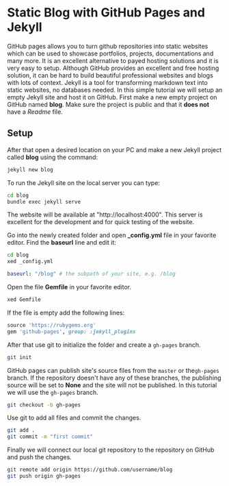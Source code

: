 # Static Blog with GitHub Pages and Jekyll

GitHub pages allows you to turn github repositories into static websites which can be used to showcase portfolios, projects, documentations and many more.  It is an excellent alternative to payed hosting solutions and it is very easy to setup. Although GitHub provides an excellent and free hosting solution, it can be hard to build beautiful professional websites and blogs with lots of context.  Jekyll is a tool for transforming markdown text into static websites, no databases needed. In this simple tutorial we will setup an empty Jekyll site and host it on GitHub. First make a new empty project on GitHub named **blog**. Make sure the project is public and that it **does not** have a *Readme* file. 

## Setup

After that open a desired location on your PC and make a new Jekyll project called **blog** using the command:

```bash
jekyll new blog
```

To run the Jekyll site on the local server  you can type:

```bash
cd blog
bundle exec jekyll serve
```

The website will be available at "http://localhost:4000". This server is excellent for the development and for quick testing of the website. 

Go into the newly created folder and open **_config.yml** file in your favorite editor. Find the **baseurl** line and edit it:

```bash
cd blog
xed _config.yml
```

```yaml
baseurl: "/blog" # the subpath of your site, e.g. /blog
```

Open the file **Gemfile** in your favorite editor.

```bash
xed Gemfile
```

If the file is empty add the following lines:

```ruby
source 'https://rubygems.org'
gem 'github-pages', group: :jekyll_plugins
```

After that use git to initialize the folder and create a `gh-pages` branch.

```bash
git init
```

GitHub pages can publish site's source files from the `master` or the`gh-pages` branch. If the repository doesn't have any of these branches, the publishing source will be set to **None** and the site will not be published. In this tutorial we will use the `gh-pages` branch.

```bash
git checkout -b gh-pages
```

Use git to add all files and commit the changes. 

```bash
git add .
git commit -m "first commit"
```

Finally we will connect our local git repository to the repository on GitHub and push the changes.

```bash
git remote add origin https://github.com/username/blog
git push origin gh-pages
```



